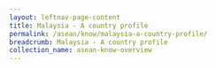 ```yaml
---
layout: leftnav-page-content
title: Malaysia - A country profile
permalink: /asean/know/malaysia-a-country-profile/
breadcrumb: Malaysia - A country profile
collection_name: asean-know-overview
---
```


